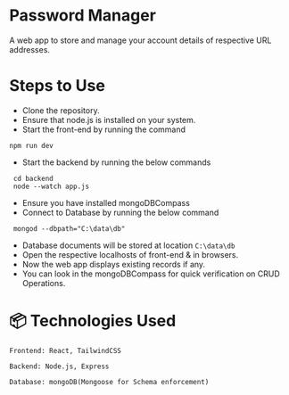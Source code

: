 # Password Manager

A web app to store and manage your account details of respective URL addresses.

# Steps to Use 
- Clone the repository.
- Ensure that node.js is installed on your system.
- Start the front-end by running the command
```
npm run dev
```
- Start the backend by running the below commands
```
 cd backend
 node --watch app.js 
```
- Ensure you have installed mongoDBCompass
- Connect to Database by running the below command
```
 mongod --dbpath="C:\data\db" 
```
- Database documents will be stored at location `C:\data\db`
- Open the respective localhosts of front-end & in browsers. 
- Now the web app displays existing records if any.
- You can look in the mongoDBCompass for quick verification on CRUD Operations.

# 📦 Technologies Used

    Frontend: React, TailwindCSS

    Backend: Node.js, Express

    Database: mongoDB(Mongoose for Schema enforcement)
